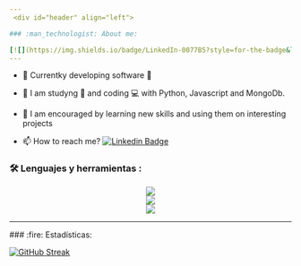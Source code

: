```yaml
---
 <div id="header" align="left">

### :man_technologist: About me:

[![](https://img.shields.io/badge/LinkedIn-0077B5?style=for-the-badge&logo=linkedin&logoColor=white)](https://www.linkedin.com/in/jrmaldo/)
---
```

* :telescope: Currentky developing software :muscle:

* :seedling: I am studyng :blue_book: and coding :computer: with Python, Javascript and MongoDb.

* :heartbeat: I am encouraged by learning new skills and using them on interesting projects

* :mailbox: How to reach me? [![Linkedin Badge](https://img.shields.io/badge/-Roberto-blue?style=flat&logo=Linkedin&logoColor=white)](https://www.linkedin.com/in/jrmaldo/)
  
### :hammer_and_wrench: Lenguajes y herramientas :

<div id="header">
<p align="center">
  <a href="https://skillicons.dev">
    <img src="https://skillicons.dev/icons?i=python,flask,django,javascript,react,mongodb,postgresql" />
    <br />
    <img src="https://skillicons.dev/icons?i=git,github,docker" />
    <br />
    <img src="https://skillicons.dev/icons?i=selenium,cypress,androidstudio" />
  </a>
</p>
</div>

---
<div id="header" align="left">
<p align="left">
### :fire: Estadísticas:

[![GitHub Streak](http://github-readme-streak-stats.herokuapp.com?user=robertomaldonado&theme=dark&background=000000)](https://git.io/streak-stats)

</p>
</div>

